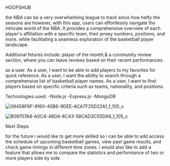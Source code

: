 HOOPSHUB

the NBA can be a very overwhelming league to track since how hefty the seasons are however, with this app, users can effortlessly navigate the intricate world of the NBA. It provides a comprehensive overview of each player's affiliation with a specific team, their jersey numbers, positions, and more. while facilitating a seamless exploration of the basketball player landscape.


Additional fetures include: player of the month,& a community review section, where you can leave reviews based on their recent performances.


as a user.
As a user, I want to be able to add players to my favorites for quick reference.
As a user, I want the ability to search through a comprehensive list of basketball player names.
As a user, I want to find players based on specific criteria such as teams, nationality, and positions.


Technologies used: -Node.js -Express.js -MongoDB

![09458F6F-9160-45B6-9DEE-ACA7F25D22A1_1_105_c](https://github.com/omarvercetti/unit-2-project-/assets/150702846/334a4170-fe69-424a-9bf3-0e09873d0793)


![B09707A8-A0C4-48DA-8C43-58CAD3C55DA6_1_105_c](https://github.com/omarvercetti/unit-2-project-/assets/150702846/b07941d5-9b28-4131-9e2e-4879a92f14d3)



Next Steps

for the future i would like to get more skilled so i can be able to add access the schedule of upcoming basketball games, view past game results, and check game timings in different time zones.
i would also like to add a feature that allows me to compare the statistics and performance of two or more players side by side.
